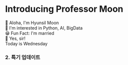 # Introducing Professor Moon
🤙 Aloha, I'm Hyunsil Moon  
👀 I'm interested in Python, AI, BigData  
😁 Fun Fact: I'm married  
🫡 Yes, sir!  
Today is Wednesday  
### 2. 특기 업데이트